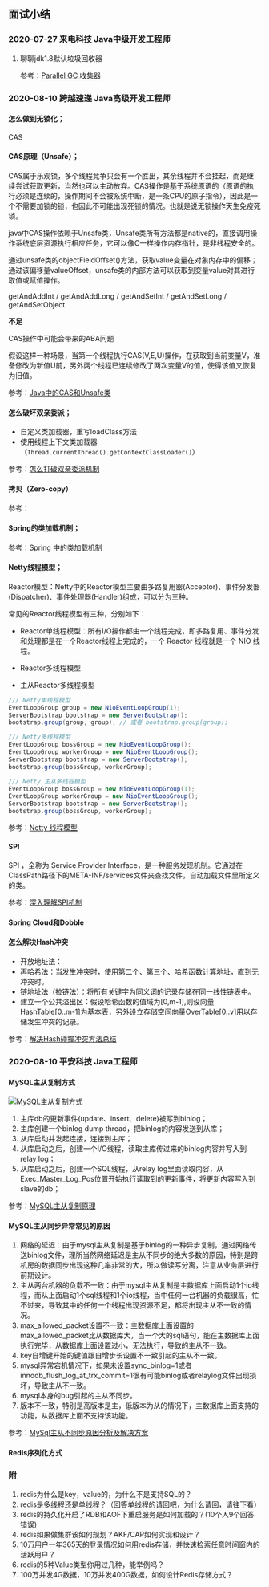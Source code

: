 ## 面试小结

### 2020-07-27 来电科技 Java中级开发工程师

1. 聊聊jdk1.8默认垃圾回收器

   参考：[Parallel GC 收集器](https://www.jianshu.com/p/e91e3f55a3d5)



### 2020-08-10  跨越速递 Java高级开发工程师

#### 怎么做到无锁化；

CAS

#### CAS原理（Unsafe）；

CAS属于乐观锁，多个线程竞争只会有一个胜出，其余线程并不会挂起，而是继续尝试获取更新，当然也可以主动放弃。CAS操作是基于系统原语的（原语的执行必须是连续的，操作期间不会被系统中断，是一条CPU的原子指令），因此是一个不需要加锁的锁，也因此不可能出现死锁的情况。也就是说无锁操作天生免疫死锁。

java中CAS操作依赖于Unsafe类，Unsafe类所有方法都是native的，直接调用操作系统底层资源执行相应任务，它可以像C一样操作内存指针，是非线程安全的。

通过unsafe类的objectFieldOffset()方法，获取value变量在对象内存中的偏移；通过该偏移量valueOffset，unsafe类的内部方法可以获取到变量value对其进行取值或赋值操作。

getAndAddInt / getAndAddLong / getAndSetInt / getAndSetLong / getAndSetObject

**不足**

CAS操作中可能会带来的ABA问题

假设这样一种场景，当第一个线程执行CAS(V,E,U)操作，在获取到当前变量V，准备修改为新值U前，另外两个线程已连续修改了两次变量V的值，使得该值又恢复为旧值。

参考：[Java中的CAS和Unsafe类](https://www.jianshu.com/p/df0585b61773)

#### 怎么破坏双亲委派；

- 自定义类加载器，重写loadClass方法
- 使用线程上下文类加载器（`Thread.currentThread().getContextClassLoader()`）

参考：[怎么打破双亲委派机制](https://blog.csdn.net/xiaobao5214/article/details/81674215)

#### 拷贝（Zero-copy）

参考：

#### Spring的类加载机制；

参考：[Spring 中的类加载机制](https://www.cnblogs.com/binarylei/p/10312531.html)

#### Netty线程模型；

Reactor模型：Netty中的Reactor模型主要由多路复用器(Acceptor)、事件分发器(Dispatcher)、事件处理器(Handler)组成，可以分为三种。

常见的Reactor线程模型有三种，分别如下：

- Reactor单线程模型：所有I/O操作都由一个线程完成，即多路复用、事件分发和处理都是在一个Reactor线程上完成的，一个 Reactor 线程就是一个 NIO 线程。

- Reactor多线程模型

- 主从Reactor多线程模型

```java
/// Netty单线程模型
EventLoopGroup group = new NioEventLoopGroup(1);
ServerBootstrap bootstrap = new ServerBootstrap();
bootstrap.group(group, group); // 或者 bootstrap.group(group);

/// Netty多线程模型
EventLoopGroup bossGroup = new NioEventLoopGroup();
EventLoopGroup workerGroup = new NioEventLoopGroup();
ServerBootstrap bootstrap = new ServerBootstrap();
bootstrap.group(bossGroup, workerGroup);

/// Netty 主从多线程模型
EventLoopGroup bossGroup = new NioEventLoopGroup(1);
EventLoopGroup workerGroup = new NioEventLoopGroup();
ServerBootstrap bootstrap = new ServerBootstrap();
bootstrap.group(bossGroup, workerGroup);
```
参考：[Netty 线程模型](https://www.jianshu.com/p/6ae30cf5ae9e)

#### SPI

SPI ，全称为 Service Provider Interface，是一种服务发现机制。它通过在ClassPath路径下的META-INF/services文件夹查找文件，自动加载文件里所定义的类。

参考：[深入理解SPI机制](https://www.jianshu.com/p/3a3edbcd8f24)

#### Spring Cloud和Dobble

#### 怎么解决Hash冲突

- 开放地址法：
- 再哈希法：当发生冲突时，使用第二个、第三个、哈希函数计算地址，直到无冲突时。
- 链地址法（拉链法）：将所有关键字为同义词的记录存储在同一线性链表中。
- 建立一个公共溢出区：假设哈希函数的值域为[0,m-1],则设向量HashTable[0..m-1]为基本表，另外设立存储空间向量OverTable[0..v]用以存储发生冲突的记录。

参考：[解决Hash碰撞冲突方法总结](https://blog.csdn.net/zeb_perfect/article/details/52574915)



### 2020-08-10 平安科技 Java工程师

#### MySQL主从复制方式

![MySQL主从复制方式](http://images.cdn.gramess.com/md/20200810/208133a138d837d900381262.png)

1. 主库db的更新事件(update、insert、delete)被写到binlog；
2. 主库创建一个binlog dump thread，把binlog的内容发送到从库；
3. 从库启动并发起连接，连接到主库；
4. 从库启动之后，创建一个I/O线程，读取主库传过来的binlog内容并写入到relay log；
5. 从库启动之后，创建一个SQL线程，从relay log里面读取内容，从Exec_Master_Log_Pos位置开始执行读取到的更新事件，将更新内容写入到slave的db；

参考：[MySQL主从复制原理](https://blog.csdn.net/zai_xia/article/details/90379016)

#### MySQL主从同步异常常见的原因

1. 网络的延迟：由于mysql主从复制是基于binlog的一种异步复制，通过网络传送binlog文件，理所当然网络延迟是主从不同步的绝大多数的原因，特别是跨机房的数据同步出现这种几率非常的大，所以做读写分离，注意从业务层进行前期设计。
2. 主从两台机器的负载不一致：由于mysql主从复制是主数据库上面启动1个io线程，而从上面启动1个sql线程和1个io线程，当中任何一台机器的负载很高，忙不过来，导致其中的任何一个线程出现资源不足，都将出现主从不一致的情况。
3. max_allowed_packet设置不一致：主数据库上面设置的max_allowed_packet比从数据库大，当一个大的sql语句，能在主数据库上面执行完毕，从数据库上面设置过小，无法执行，导致的主从不一致。
4. key自增键开始的键值跟自增步长设置不一致引起的主从不一致。
5. mysql异常宕机情况下，如果未设置sync_binlog=1或者innodb_flush_log_at_trx_commit=1很有可能binlog或者relaylog文件出现损坏，导致主从不一致。
6. mysql本身的bug引起的主从不同步。
7. 版本不一致，特别是高版本是主，低版本为从的情况下，主数据库上面支持的功能，从数据库上面不支持该功能。

参考：[MySql主从不同步原因分析及解决方案](https://www.jianshu.com/p/081e49d41c89)

#### Redis序列化方式







### 附

1. redis为什么是key，value的，为什么不是支持SQL的？
2. redis是多线程还是单线程？（回答单线程的请回吧，为什么请回，请往下看）
3. redis的持久化开启了RDB和AOF下重启服务是如何加载的？(10个人9个回答错误)
4. redis如果做集群该如何规划？AKF/CAP如何实现和设计？
5. 10万用户一年365天的登录情况如何用redis存储，并快速检索任意时间窗内的活跃用户？
6. redis的5种Value类型你用过几种，能举例吗？
7. 100万并发4G数据，10万并发400G数据，如何设计Redis存储方式？